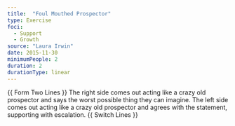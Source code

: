 ```yaml
---
title:  "Foul Mouthed Prospector"
type: Exercise
foci:
  - Support
  - Growth
source: "Laura Irwin"
date: 2015-11-30
minimumPeople: 2
duration: 2
durationType: linear
---
```

{{ Form Two Lines }}
The right side comes out acting like a crazy old prospector and says the worst possible thing they can imagine.
The left side comes out acting like a crazy old prospector and agrees with the statement, supporting with escalation.
{{ Switch Lines }}
